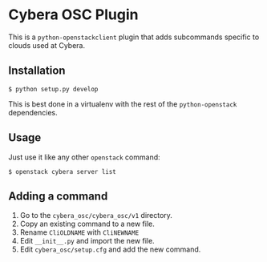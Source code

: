 # Cybera OSC Plugin

This is a `python-openstackclient` plugin that adds subcommands specific to clouds used at Cybera.

## Installation

```shell
$ python setup.py develop
```

This is best done in a virtualenv with the rest of the `python-openstack` dependencies.

## Usage

Just use it like any other `openstack` command:

```shell
$ openstack cybera server list
```

## Adding a command

1. Go to the `cybera_osc/cybera_osc/v1` directory.
2. Copy an existing command to a new file.
3. Rename `CliOLDNAME` with `CliNEWNAME`
4. Edit `__init__.py` and import the new file.
5. Edit `cybera_osc/setup.cfg` and add the new command.
